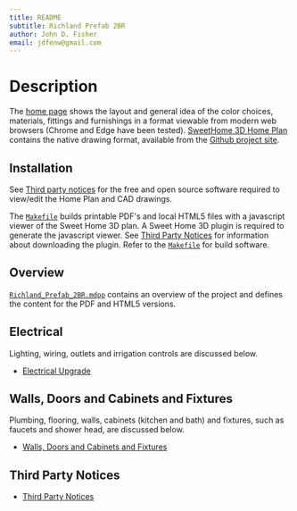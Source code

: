 ```yaml
---
title: README
subtitle: Richland Prefab 2BR
author: John D. Fisher
email: jdfenw@gmail.com
---
```


# Description

The [home page](https://remodel_richland.droppages.com/) shows the layout
and general idea of the color choices, materials, fittings and furnishings in
a format viewable from modern web browsers (Chrome and Edge have been tested).
[SweetHome 3D Home Plan](Home_Plan.sh3d) contains the native drawing format,
available from the
[Github project site](https://github.com/jfishe/Richland_prefab_2br "jfishe/Richland_prefab_2br").

## Installation

See [Third party notices](#third-party-notices) for the free and open source
software required to view/edit the Home Plan and CAD drawings.

The [`Makefile`][makefile] builds printable PDF's and local HTML5 files with
a javascript viewer of the Sweet Home 3D plan. A Sweet Home 3D plugin is
required to generate the javascript viewer. See
[Third Party Notices](#third-party-notices) for information about downloading
the plugin. Refer to the [`Makefile`][makefile] for build software.

[makefile]: Makefile

## Overview

[`Richland_Prefab_2BR.mdpp`](Richland_Prefab_2BR.mdpp) contains an overview of
the project and defines the content for the PDF and HTML5 versions.

## Electrical

Lighting, wiring, outlets and irrigation controls are discussed below.

- [Electrical Upgrade](Electrical.md)

## Walls, Doors and Cabinets and Fixtures

Plumbing, flooring, walls, cabinets (kitchen and bath) and fixtures, such as
faucets and shower head, are discussed below.

- [Walls, Doors and Cabinets and Fixtures](Walls_Doors_Cabinets.md)

## Third Party Notices

- [Third Party Notices](THIRD-PARTY-NOTICES.md)
